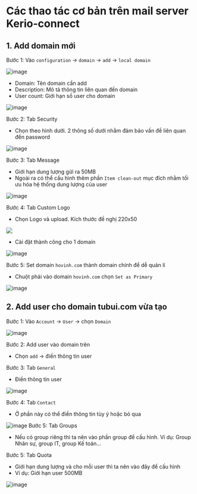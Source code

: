 # Các thao tác cơ bản trên mail server Kerio-connect
## 1. Add domain mới 

Bước 1: Vào `configuration` -> `domain` -> `add` -> `local domain`

![image](https://user-images.githubusercontent.com/95491130/185354127-9ab375fd-b01b-4b52-a33e-e2146721133f.png)


- Domain: Tên domain cần add
- Description: Mô tả thông tin liên quan đến domain
- User count: Giới hạn số user cho domain

![image](https://user-images.githubusercontent.com/95491130/185354404-ddd86ada-16d7-45af-b3e7-3f513558bcda.png)

Bước 2: Tab Security
- Chọn theo hình dưới. 2 thông số dưới nhằm đảm bảo vấn đề liên quan đến password

![image](https://user-images.githubusercontent.com/95491130/185354596-345e194e-c680-43b0-9650-35ea9437c1a9.png)

Bước 3: Tab Message
- Giới hạn dung lượng gửi ra 50MB
- Ngoài ra có thể cấu hình thêm phần `Item clean-out` mục đích nhằm tối ưu hóa hệ thống dung lượng của user

![image](https://user-images.githubusercontent.com/95491130/185354946-60a47d46-4da4-4c8a-a3aa-86e89595c2ce.png)

Bước 4: Tab Custom Logo
- Chọn Logo và upload. Kích thước đề nghị 220x50

![](./images/customlogo.png)

- Cài đặt thành công cho 1 domain

![image](https://user-images.githubusercontent.com/95491130/185355442-c4feb5fd-d5e0-49b8-bc8d-c7c71632b35e.png)

Bước 5: Set domain `hovinh.com` thành domain chính để dễ quản lí
- Chuột phải vào domain `hovinh.com` chọn `Set as Primary`

![image](https://user-images.githubusercontent.com/95491130/185356007-867c1cd7-96ac-440f-b611-82d47c6e5c0f.png)

## 2. Add user cho domain tubui.com vừa tạo 
Bước 1: Vào `Account` -> `User` -> chọn `Domain`

![image](https://user-images.githubusercontent.com/95491130/185356144-33cde837-3258-46e0-9a41-ada3580acdef.png)

Bước 2: Add user vào domain trên 
- Chọn `add` -> điền thông tin user

Bước 3: Tab `General`
- Điền thông tin user

![image](https://user-images.githubusercontent.com/95491130/185356322-b42d24da-83da-4d3d-9429-1773abca0df6.png)

Bước 4: Tab `Contact` 
- Ở phần này có thể điền thông tin tùy ý hoặc bỏ qua 

![image](https://user-images.githubusercontent.com/95491130/185356975-abd83d6d-128d-4efa-ad89-4d37e56665f4.png)
Bước 5: Tab Groups
- Nếu có group riêng thì ta nên vào phần group để cấu hình. Ví dụ: Group Nhân sự, group IT, group Kế toán...

Bước 5: Tab Quota
- Giới hạn dung lượng và cho mỗi user thì ta nên vào đây để cấu hình
- Ví dụ: Giới hạn user 500MB

![image](https://user-images.githubusercontent.com/95491130/185357109-6f445872-8977-4319-b38b-74c0afc4b5d6.png)




